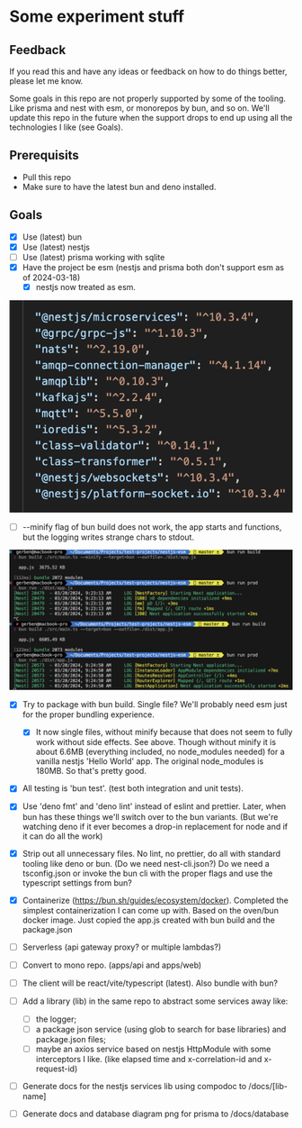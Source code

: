 # Some experiment stuff

## Feedback
If you read this and have any ideas or feedback on how to do things better, please let me know.

Some goals in this repo are not properly supported by some of the tooling. Like prisma and nest with esm, or monorepos by bun, and so on. We'll update this repo in the future when the support drops to end up using all the technologies I like (see Goals).

## Prerequisits
- Pull this repo
- Make sure to have the latest bun and deno installed.

## Goals
- [x] Use (latest) bun
- [x] Use (latest) nestjs
- [ ] Use (latest) prisma working with sqlite
- [x] Have the project be esm (nestjs and prisma both don't support esm as of 2024-03-18)
  - [x] nestjs now treated as esm.

![dependencies for bun build to work](<README/2024-03-20 09.50.58.png>)

  - [ ] --minify flag of bun build does not work, the app starts and functions, but the logging writes strange chars to stdout.

![weird logging](<README/2024-03-20 09.48.53.png>)

- [x] Try to package with bun build. Single file? We'll probably need esm just for the proper bundling experience.
  - [x] It now single files, without minify because that does not seem to fully work without side effects. See above. Though without minify it is about 6.6MB (everything included, no node_modules needed) for a vanilla nestjs 'Hello World' app. The original node_modules is 180MB. So that's pretty good.
- [x] All testing is 'bun test'. (test both integration and unit tests).
- [x] Use 'deno fmt' and 'deno lint' instead of eslint and prettier. Later, when bun has these things we'll switch over to the bun variants. (But we're watching deno if it ever becomes a drop-in replacement for node and if it can do all the work)
- [x] Strip out all unnecessary files. No lint, no prettier, do all with standard tooling like deno or bun. (Do we need nest-cli.json?) Do we need a tsconfig.json or invoke the bun cli with the proper flags and use the typescript settings from bun?
- [x] Containerize (https://bun.sh/guides/ecosystem/docker). Completed the simplest containerization I can come up with. Based on the oven/bun docker image. Just copied the app.js created with bun build and the package.json

- [ ] Serverless (api gateway proxy? or multiple lambdas?)
- [ ] Convert to mono repo. (apps/api and apps/web)
- [ ] The client will be react/vite/typescript (latest). Also bundle with bun?
- [ ] Add a library (lib) in the same repo to abstract some services away like:
  - [ ] the logger;
  - [ ] a package json service (using glob to search for base libraries) and package.json files;
  - [ ] maybe an axios service based on nestjs HttpModule with some interceptors I like. (like elapsed time and x-correlation-id and x-request-id)
- [ ] Generate docs for the nestjs services lib using compodoc to /docs/[lib-name]
- [ ] Generate docs and database diagram png for prisma to /docs/database